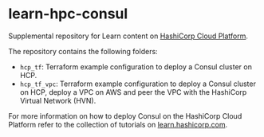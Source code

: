 # learn-hpc-consul

Supplemental repository for Learn content on [HashiCorp Cloud Platform](https://portal.cloud.hashicorp.com).

The repository contains the following folders:

- `hcp_tf`: Terraform example configuration to deploy a Consul cluster on HCP.
- `hcp_tf_vpc`: Terraform example configuration to deploy a Consul cluster on 
HCP, deploy a VPC on AWS and peer the VPC with the HashiCorp Virtual Network (HVN).


For more information on how to deploy Consul on the HashiCorp Cloud Platform 
refer to the collection of tutorials on [learn.hashicorp.com](https://learn.hashicorp.com/collections/cloud/consul-cloud).